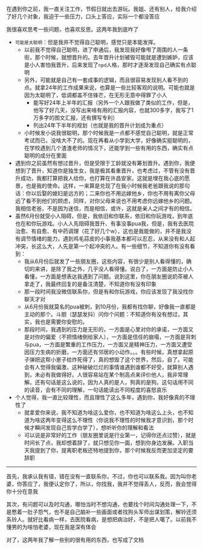在遇到你之前，我一直关注工作，节假日就出去游玩。我姐、还有别人，给我介绍了好几个对象，我迫于一些压力，口头上答应，实际一个都没答应

我很喜欢思考一些问题，也喜欢反思。这两年我到底咋了

- `可能是太聪明`：但是我并不觉得自己聪明，感觉只是本能发挥。
  - 以前我不觉得自己聪明，进了申通后，我发现我好像甩了周围的人一条街，那个时候，就想晋升的。去年晋升计划被毁可能就是遭到嫉妒，应该是小人害怕我晋升，后来发现了`npd`人格，那时才逐渐发现自己确实有点聪明
  - 另外，可能就是自己有一套成事的逻辑，而且很容易发现别人看不到的点。就拿24年的工作成果来说，也算是一些比较客观的说明。可能也就是因为太聪明了，低调都盖不住锋芒，在无形无意中得罪了小人
    - 能写好24年上半年的汇报（另外一个人跟我做了类似的工作，但是，他写了好几天，没写出来啥有用的汇报内容，也就300多字，我写了1万多字的图文汇报，还有撰写专利）
    - 列出24年下半年的规划（也就是我的晋升计划成为重点）
  - 小时候发小说我很聪明，那个时候我是一点都不感觉自己聪明，就是正常考试而已，没啥大不了的。现在再看从小学到大学，好像确实挺聪明的，在学校遇到几个渣渣老师的情况下，还能学到一些有用的东西，确实有点聪明的成分在里面
- 遇到你之前虽然有想过晋升，但是受限于工龄就没有筹划晋升。遇到你，我便想到了晋升，知道你是独生女，我是极其看重晋升，也考虑过，不管有没有晋升成功，我都打算把我人给你，也打算在许昌安家。这就是埋在我心底的愿景，也是我的使命。这样，一来算是兑现了在我小时候我老爸跟我说的那句话：你以后娶的媳妇是远方的；二来你也不用远嫁他乡，你也不用有离你父母远了看不到他们的顾虑，同样，对你父母来说也不用考虑你远嫁他乡的问题。我相信老爸，不是因为迷信，而是相信，或许，这就是亲人之间才有的相信。
- 虽然6月份就受小人阻碍，但是，我依旧和你联系，依旧和你玩游戏，到年底也在和你玩游戏。小人人先阻碍我晋升、有事没事pua我，但是，我有去医院治愈、有自愈、有中药调理（花了好几个w），这也是我能做的，并不是我没有调节情绪的能力，遇到鸡毛蒜皮的小事我基本都可以忍忍，从来没有和人起冲突，长这么大，人先是第一个起冲突的人。有一些细节，不知道你有没有看到：
  - 我从6月份后就发了一些朋友圈，这些内容，有很少是别人看得懂的，确切的来讲，是除了我之外，几乎没人看得懂。说白了，一方面是防止小人看懂，一方面是想表达我遇到了问题。说到这里，你在朋友圈说奶茶被人拿走了，我最终回复的是备注清楚，不知道你有没有印象
  - 那一段时间我没微信联系你，但是有和你玩游戏，你应该发现了我没找你聊天才对
  - 从6月份我就莫名的pua被刺，到10月份，我都有找你聊，好像我一直都是主动的那个。斗胆（瑟瑟发抖）问你个问题：不知道你有没有想过，其实，我也是需要你安慰的。
  - 那段时间，我遇到的压力是无形的，一方面是心里对你的承诺，一方面又是对你的偏爱（不把情绪倒给家人），一方面是信任的崩塌，一方面是背刺与pua，一方面是繁重的工作压力，一方面又是精神压力，一方面又遭受因压力生病的折磨，一方面还有邻居的小动作。。。有些时候，真想拿起原子弹把这帮小崽子给炸死得了，真的想毁了这个世界，然后，自了。可能会有人觉得我偏激，这种破破烂烂的事情谁遇到谁都不好受，就算别人遇到，未必有我做得好。人很容易站在某个制高点来评价他人，我非常理解。还有句话是这么说的，因为人真的是人，狗真的是狗。这句话用不同的读音，会有不同的理解，一句话能读出不同程度的喜怒哀乐
- 个人觉得，我一直比较理性，而且理性了这么多年，遇到你，我好像真的不理性了
  - 就拿爱你来说，我不知道为啥这么爱你，也不知道为啥这么上头，也不知道为啥这两年变得这么不理性（你说我不理性的时候我才意识到，那个时候才瞬间发现自己哲学白学了），想听听你的理解和看法
  - 可以说是非常好的工作（朋友圈里说是行业第一，记得你还点过赞），就是时间长了点，我却想着辞了，就只想见你一面，想到你身边发展。入职当天我提到了你，提离职老板还特地提到你，那个时候我反而更加坚定的要辞职

-----------------

首先，我承认我有错，错在没有一直联系你，不过，你也可以联系我。因为叫你老婆，你答应了，我便认定你了，所以，你找我，我并不觉得丢人，反而，我会觉得你十分在意我

其次，有问题可以及时沟通，哪怕当时不想沟通，也要找个时间沟通处理一下，不是憋着一肚子怨气，也不是自己脑补一些画面或者找狗头军师出谋划策，解铃还须系铃人。就好比看病一样，去医院看病，是想把病治好，不是把人噶了。以前我不懂男的为啥怕老婆，现在我是深有体会

对了，这两年我了解一些别的很有用的东西，也写成了文档
